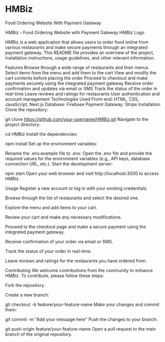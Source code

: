 # HMBiz
Food Ordering Website With Payment Gateway


HMBiz - Food Ordering Website with Payment Gateway
HMBiz Logo

HMBiz is a web application that allows users to order food online from various restaurants and make secure payments through an integrated payment gateway. This README file provides an overview of the project, installation instructions, usage guidelines, and other relevant information.

Features
Browse through a wide range of restaurants and their menus
Select items from the menu and add them to the cart
View and modify the cart contents before placing the order
Proceed to checkout and make payments securely using the integrated payment gateway
Receive order confirmation and updates via email or SMS
Track the status of the order in real-time
Leave reviews and ratings for restaurants
User authentication and account management
Technologies Used
Front-end: HTML, CSS, JavaScript, Next.js
Database: Firebase
Payment Gateway: Stripe
Installation
Clone the repository:


git clone https://github.com/your-username/HMBiz.git
Navigate to the project directory:

cd HMBiz
Install the dependencies:


npm install
Set up the environment variables:

Rename the .env.example file to .env.
Open the .env file and provide the required values for the environment variables (e.g., API keys, database connection URL, etc.).
Start the development server:

npm start
Open your web browser and visit http://localhost:3000 to access HMBiz.

Usage
Register a new account or log in with your existing credentials.

Browse through the list of restaurants and select the desired one.

Explore the menu and add items to your cart.

Review your cart and make any necessary modifications.

Proceed to the checkout page and make a secure payment using the integrated payment gateway.

Receive confirmation of your order via email or SMS.

Track the status of your order in real-time.

Leave reviews and ratings for the restaurants you have ordered from.

Contributing
We welcome contributions from the community to enhance HMBiz. To contribute, please follow these steps:

Fork the repository.

Create a new branch:


git checkout -b feature/your-feature-name
Make your changes and commit them:



git commit -m "Add your message here"
Push the changes to your branch:



git push origin feature/your-feature-name
Open a pull request to the main branch of the original repository.








